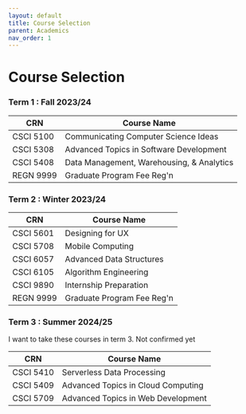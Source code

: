 ```yaml
---
layout: default
title: Course Selection
parent: Academics
nav_order: 1
---
```


# Course Selection

### Term 1 : Fall 2023/24

|CRN|Course Name|
|----------------|-------------------------------|
|CSCI 5100|Communicating Computer Science Ideas|
|CSCI 5308|Advanced Topics in Software Development|
|CSCI 5408|Data Management, Warehousing, & Analytics|
|REGN 9999|Graduate Program Fee Reg'n|

### Term 2 : Winter 2023/24

|CRN|Course Name|
|----------------|-------------------------------|
|CSCI 5601|Designing for UX|
|CSCI 5708|Mobile Computing|
|CSCI 6057|Advanced Data Structures|
|CSCI 6105|Algorithm Engineering|
|CSCI 9890|Internship Preparation|
|REGN 9999|Graduate Program Fee Reg'n|


### Term 3 : Summer 2024/25

I want to take these courses in term 3. Not confirmed yet

|CRN|Course Name|
|----------------|-------------------------------|
|CSCI 5410|Serverless Data Processing|
|CSCI 5409|Advanced Topics in Cloud Computing|
|CSCI 5709|Advanced Topics in Web Development|

